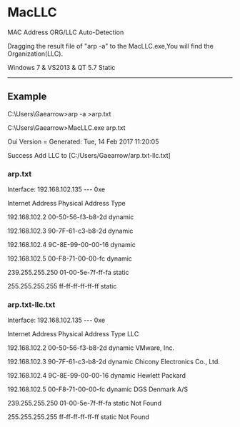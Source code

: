 # MacLLC

MAC Address ORG/LLC Auto-Detection

Dragging the result file of "arp -a" to the MacLLC.exe,You will find the Organization(LLC).

Windows 7 & VS2013 & QT 5.7 Static

***
## Example


C:\Users\Gaearrow>arp -a >arp.txt

C:\Users\Gaearrow>MacLLC.exe arp.txt

Oui Version =  Generated: Tue, 14 Feb 2017 11:20:05

Success Add LLC to [C:/Users/Gaearrow/arp.txt-llc.txt]


### arp.txt

Interface: 192.168.102.135 --- 0xe
  
Internet Address      Physical Address      Type
  
192.168.102.2         00-50-56-f3-b8-2d     dynamic
  
192.168.102.3         90-7F-61-c3-b8-2d     dynamic
  
192.168.102.4         9C-8E-99-00-00-16     dynamic
  
192.168.102.5         00-F8-71-00-00-fc     dynamic
  
239.255.255.250       01-00-5e-7f-ff-fa     static
  
255.255.255.255       ff-ff-ff-ff-ff-ff     static



### arp.txt-llc.txt

Interface: 192.168.102.135 --- 0xe
  
Internet Address      Physical Address      Type             LLC
  
192.168.102.2         00-50-56-f3-b8-2d     dynamic        VMware, Inc.
  
192.168.102.3         90-7F-61-c3-b8-2d     dynamic        Chicony Electronics Co., Ltd.
  
192.168.102.4         9C-8E-99-00-00-16     dynamic        Hewlett Packard
  
192.168.102.5         00-F8-71-00-00-fc     dynamic        DGS Denmark A/S
  
239.255.255.250       01-00-5e-7f-ff-fa     static         Not Found
  
255.255.255.255       ff-ff-ff-ff-ff-ff     static         Not Found
